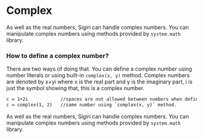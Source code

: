 # Complex
As well as the real numbers, Sigiri can handle complex numbers. You can manipulate complex numbers using methods provided by `system.math` library.

### How to define a complex number?
There are two ways of doing that. You can define a complex number using number literals or using built-in `complex(x, y)` method. 
Complex numbers are denoted by x+yi where x is the real part and y is the imaginary part, i is just the symbol showing that, this is a complex number.
```sh
c = 1+2i			//spaces are not allowed between numbers when defining complex numbers.
c = complex(1, 2)	//same number using `complex(x, y)` method.
```
As well as the real numbers, Sigiri can handle complex numbers. You can manipulate complex numbers using methods provided by `system.math` library.
